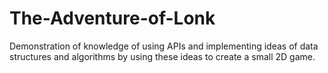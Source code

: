 # The-Adventure-of-Lonk
Demonstration of knowledge of using APIs and implementing ideas of data structures and algorithms by using these ideas to create a small 2D game.
